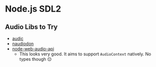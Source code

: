 # Node.js SDL2

## Audio Libs to Try

- [audic](https://github.com/Richienb/audic)
- [naudiodon](https://www.npmjs.com/package/naudiodon)
- [node-web-audio-api](https://github.com/ircam-ismm/node-web-audio-api)
  - This looks very good. It aims to support `AudioContext` natively. No types though 😔
